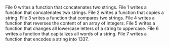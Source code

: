 File 0 writes  a function that concatenates two strings.
File 1  writes a function that concatenates two strings.
File 2 writes  a function that copies a string.
File 3 writes a function that compares two strings.
File 4 writes  a function that reverses the content of an array of integers.
File 5 writes a function that changes all lowercase letters of a string to uppercase.
File 6 writes  a function that capitalizes all words of a string.
File 7 writes a function that encodes a string into 1337.
